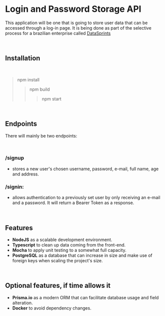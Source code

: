 # Login and Password Storage API

This application will be one that is going to store user data that can be accessed
through a log-in page. It is being done as part of the selective process for a brazilian enterprise called 
[DataSprints]()

<br>

## Installation 
<br>

> npm install
> > npm build
> > > npm start

<br>

## Endpoints

There will mainly be two endpoints: 

<br>

### /signup
* stores a new user's chosen username, password, e-mail, full name, age and address.

### /signin: 
* allows authentication to a previously set user by only receiving an e-mail
and a password. It will return a Bearer Token as a response.

<br>

## Features

* **NodeJS** as a scalable development environment.
* **Typescript** to clean up data coming from the front-end.
* **Mocha** to apply unit testing to a somewhat full capacity.
* **PostgreSQL** as a database that can increase in size and make use of foreign keys 
when scaling the project's size.

<br>

## Optional features, if time allows it

* **Prisma.io** as a modern ORM that can facilitate database usage and field alteration.
* **Docker** to avoid dependency changes.



